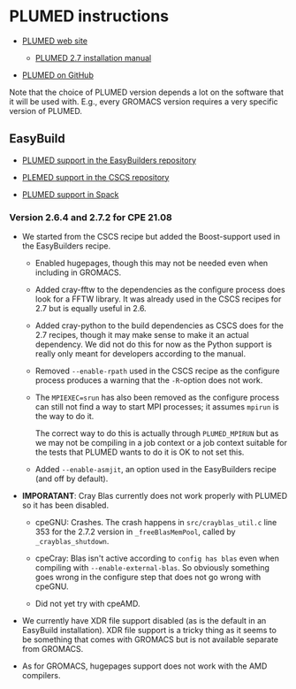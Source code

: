 # PLUMED instructions

  * [PLUMED web site](https://www.plumed.org/)

      * [PLUMED 2.7 installation manual](https://www.plumed.org/doc-v2.7/user-doc/manual.pdf)

  * [PLUMED on GitHub](https://github.com/plumed/plumed2)


Note that the choice of PLUMED version depends a lot on the software that it will be
used with. E.g., every GROMACS version requires a very specific version of PLUMED.



## EasyBuild

  * [PLUMED support in the EasyBuilders repository](https://github.com/easybuilders/easybuild-easyconfigs/tree/develop/easybuild/easyconfigs/p/PLUMED)

  * [PLEMED support in the CSCS repository](https://github.com/eth-cscs/production/tree/master/easybuild/easyconfigs/p/PLUMED)

  * [PLUMED support in Spack](https://github.com/spack/spack/tree/develop/var/spack/repos/builtin/packages/plumed)


### Version 2.6.4 and 2.7.2 for CPE 21.08

  * We started from the CSCS recipe but added the Boost-support used in the EasyBuilders
    recipe.

      * Enabled hugepages, though this may not be needed even when including in GROMACS.

      * Added cray-fftw to the dependencies as the configure process does look for
        a FFTW library. It was already used in the CSCS recipes for 2.7 but is
        equally useful in 2.6.

      * Added cray-python to the build dependencies as CSCS does for the 2.7 recipes,
        though it may make sense to make it an actual dependency. We did not do this
        for now as the Python support is really only meant for developers according
        to the manual.

      * Removed ``--enable-rpath`` used in the CSCS recipe as the configure process produces
        a warning that the ``-R``-option does not work.

      * The ``MPIEXEC=srun`` has also been removed as the configure process can still not
        find a way to start MPI processes; it assumes ``mpirun`` is the way to do it.

        The correct way to do this is actually through ``PLUMED_MPIRUN`` but as we may not
        be compiling in a job context or a job context suitable for the tests that PLUMED
        wants to do it is OK to not set this.

      * Added ``--enable-asmjit``, an option used in the EasyBuilders recipe (and off
        by default).

  * **IMPORATANT**: Cray Blas currently does not work properly with PLUMED so it has
    been disabled.

      * cpeGNU: Crashes. The crash happens in ``src/crayblas_util.c`` line 353 for
        the 2.7.2 version in ``_freeBlasMemPool``, called by ``_crayblas_shutdown``.

      * cpeCray: Blas isn't active according to ``config has blas`` even when compiling
        with ``--enable-external-blas``. So obviously something goes wrong in the configure
        step that does not go wrong with cpeGNU.

      * Did not yet try with cpeAMD.

  * We currently have XDR file support disabled (as is the default in an EasyBuild
    installation). XDR file support is a tricky thing as it seems to be something that
    comes with GROMACS but is not available separate from GROMACS.

  * As for GROMACS, hugepages support does not work with the AMD compilers.
